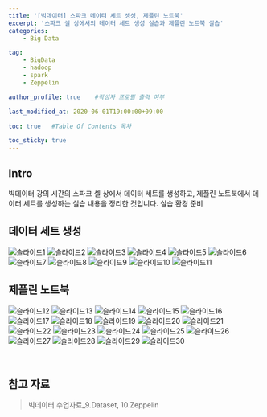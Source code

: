 ```yaml
---
title: '[빅데이터] 스파크 데이터 세트 생성, 제플린 노트북' 
excerpt: '스파크 셀 상에서의 데이터 세트 생성 실습과 제플린 노트북 실습'
categories:
    - Big Data

tag:
    - BigData
    - hadoop
    - spark
    - Zeppelin

author_profile: true    #작성자 프로필 출력 여부

last_modified_at: 2020-06-01T19:00:00+09:00

toc: true   #Table Of Contents 목차 

toc_sticky: true
---
```


## Intro
빅데이터 강의 시간의 스파크 셀 상에서 데이터 세트를 생성하고, 제플린 노트북에서 데이터 세트를 생성하는 실습 내용을 정리한 것입니다.
실습 환경 준비

## 데이터 세트 생성

![슬라이드1](https://user-images.githubusercontent.com/47733530/83400653-3574dc00-a43e-11ea-93f9-41b7b3e79337.PNG)
![슬라이드2](https://user-images.githubusercontent.com/47733530/83400656-36a60900-a43e-11ea-82b6-170ddf30200a.PNG)
![슬라이드3](https://user-images.githubusercontent.com/47733530/83400658-36a60900-a43e-11ea-9580-67c82cca2f81.PNG)
![슬라이드4](https://user-images.githubusercontent.com/47733530/83400660-373e9f80-a43e-11ea-94b3-df2c25258ec1.PNG)
![슬라이드5](https://user-images.githubusercontent.com/47733530/83400663-373e9f80-a43e-11ea-8cd8-29014687a34d.PNG)
![슬라이드6](https://user-images.githubusercontent.com/47733530/83400664-37d73600-a43e-11ea-8481-88a01b1b8d92.PNG)
![슬라이드7](https://user-images.githubusercontent.com/47733530/83400665-37d73600-a43e-11ea-8d64-dbbceb42af70.PNG)
![슬라이드8](https://user-images.githubusercontent.com/47733530/83400666-386fcc80-a43e-11ea-8c83-9e9d23f462f6.PNG)
![슬라이드9](https://user-images.githubusercontent.com/47733530/83400667-39086300-a43e-11ea-87f4-f6e2f70370b6.PNG)
![슬라이드10](https://user-images.githubusercontent.com/47733530/83400668-39086300-a43e-11ea-8e25-1884ad476aa1.PNG)
![슬라이드11](https://user-images.githubusercontent.com/47733530/83400669-39a0f980-a43e-11ea-8337-72d8f04345cc.PNG)

## 제플린 노트북

![슬라이드12](https://user-images.githubusercontent.com/47733530/83400670-39a0f980-a43e-11ea-9059-3aa9f7ea9093.PNG)
![슬라이드13](https://user-images.githubusercontent.com/47733530/83400672-3a399000-a43e-11ea-9c21-b4dc122a28fa.PNG)
![슬라이드14](https://user-images.githubusercontent.com/47733530/83400673-3a399000-a43e-11ea-8546-00ad9a160fdb.PNG)
![슬라이드15](https://user-images.githubusercontent.com/47733530/83400674-3ad22680-a43e-11ea-9096-55181257e0a6.PNG)
![슬라이드16](https://user-images.githubusercontent.com/47733530/83400676-3ad22680-a43e-11ea-8c8a-8bd6fa8be3b5.PNG)
![슬라이드17](https://user-images.githubusercontent.com/47733530/83400678-3b6abd00-a43e-11ea-8237-4d065aae7ae3.PNG)
![슬라이드18](https://user-images.githubusercontent.com/47733530/83400679-3c035380-a43e-11ea-888c-3d8ef7257635.PNG)
![슬라이드19](https://user-images.githubusercontent.com/47733530/83400680-3c035380-a43e-11ea-853e-d65da5229fb6.PNG)
![슬라이드20](https://user-images.githubusercontent.com/47733530/83400682-3c9bea00-a43e-11ea-8164-931cc54b1cd6.PNG)
![슬라이드21](https://user-images.githubusercontent.com/47733530/83400684-3c9bea00-a43e-11ea-9e74-b3de254857b0.PNG)
![슬라이드22](https://user-images.githubusercontent.com/47733530/83400686-3d348080-a43e-11ea-90af-6b76e554a2fc.PNG)
![슬라이드23](https://user-images.githubusercontent.com/47733530/83400689-3d348080-a43e-11ea-855c-1d4fa83d3e33.PNG)
![슬라이드24](https://user-images.githubusercontent.com/47733530/83400691-3dcd1700-a43e-11ea-878f-608b160b2caf.PNG)
![슬라이드25](https://user-images.githubusercontent.com/47733530/83400692-3dcd1700-a43e-11ea-8992-bb65b028b93f.PNG)
![슬라이드26](https://user-images.githubusercontent.com/47733530/83400693-3e65ad80-a43e-11ea-8fe1-72cdb5b1a273.PNG)
![슬라이드27](https://user-images.githubusercontent.com/47733530/83400695-3efe4400-a43e-11ea-805a-8e9c61bf583a.PNG)
![슬라이드28](https://user-images.githubusercontent.com/47733530/83400696-3efe4400-a43e-11ea-8659-69f2e10a05e1.PNG)
![슬라이드29](https://user-images.githubusercontent.com/47733530/83400698-3f96da80-a43e-11ea-95bd-ef360fc960be.PNG)
![슬라이드30](https://user-images.githubusercontent.com/47733530/83400699-3f96da80-a43e-11ea-86c1-5c260650dc06.PNG)

<br>

## 참고 자료
> 빅데이터 수업자료_9.Dataset, 10.Zeppelin